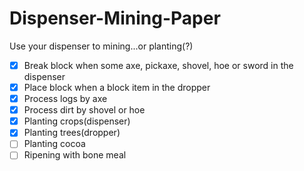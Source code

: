 
# Dispenser-Mining-Paper

Use your dispenser to mining...or planting(?)  

- [x] Break block when some axe, pickaxe, shovel, hoe or sword in the dispenser
- [x] Place block when a block item in the dropper
- [x] Process logs by axe
- [x] Process dirt by shovel or hoe
- [x] Planting crops(dispenser)
- [x] Planting trees(dropper)
- [ ] Planting cocoa
- [ ] Ripening with bone meal
